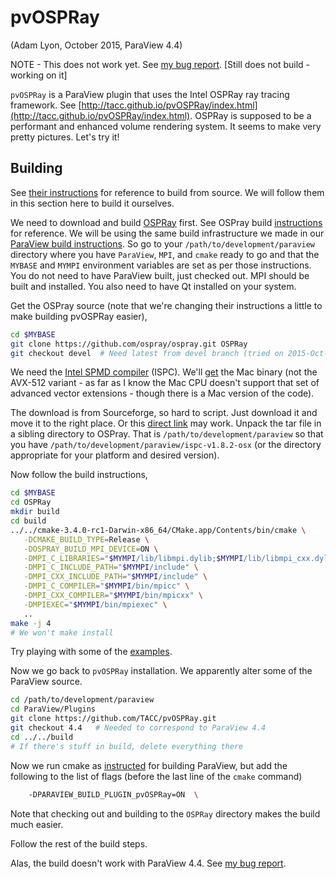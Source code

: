 # pvOSPRay

(Adam Lyon, October 2015, ParaView 4.4)

NOTE - This does not work yet. See [my bug report](https://github.com/TACC/pvOSPRay/issues/24). [Still does not build - working on it]

`pvOSPRay` is a ParaView plugin that uses the Intel OSPRay ray tracing framework. See [http://tacc.github.io/pvOSPRay/index.html](http://tacc.github.io/pvOSPRay/index.html). OSPRay is supposed to be a performant and enhanced volume rendering system. It seems to make very pretty pictures. Let's try it!

## Building

See [their instructions](http://tacc.github.io/pvOSPRay/getting_pvospray.html#source) for reference to build from source. We will follow them in this section here to build it ourselves. 

We need to download and build [OSPRay](https://ospray.github.io/) first. See OSPray build [instructions](http://ospray.github.io/getting_ospray.html) for reference. We will be using the same build infrastructure we made in our [ParaView build instructions](build.md). So go to your `/path/to/development/paraview` directory where you have `ParaView`, `MPI`, and `cmake` ready to go and that the `MYBASE` and `MYMPI` environment variables are set as per those instructions. You do not need to have ParaView built, just checked out. MPI should be built and installed. You also need to have Qt installed on your system. 

Get the OSPray source (note that we're changing their instructions a little to make building pvOSPRay easier),

```bash
cd $MYBASE
git clone https://github.com/ospray/ospray.git OSPRay
git checkout devel  # Need latest from devel branch (tried on 2015-Oct-29)
```

We need the [Intel SPMD compiler](http://ispc.github.io/) (ISPC). We'll [get](http://ispc.github.io/downloads.html) the Mac binary (not the AVX-512 variant - as far as I know the Mac CPU doesn't support that set of advanced vector extensions - though there is a Mac version of the code). 

The download is from Sourceforge, so hard to script. Just download it and move it to the right place. Or this [direct link](http://downloads.sourceforge.net/project/ispcmirror/v1.8.2/ispc-v1.8.2-osx.tar.gz?r=http%3A%2F%2Fispc.github.io%2Fdownloads.html&ts=1445008175&use_mirror=iweb) may work. Unpack the tar file in a sibling directory to OSPray. That is `/path/to/development/paraview` so that you have `/path/to/development/paraview/ispc-v1.8.2-osx` (or the directory appropriate for your platform and desired version). 

Now follow the build instructions,

```bash
cd $MYBASE
cd OSPRay
mkdir build
cd build
../../cmake-3.4.0-rc1-Darwin-x86_64/CMake.app/Contents/bin/cmake \
   -DCMAKE_BUILD_TYPE=Release \
   -DOSPRAY_BUILD_MPI_DEVICE=ON \
   -DMPI_C_LIBRARIES="$MYMPI/lib/libmpi.dylib;$MYMPI/lib/libmpi_cxx.dylib" \
   -DMPI_C_INCLUDE_PATH="$MYMPI/include" \
   -DMPI_CXX_INCLUDE_PATH="$MYMPI/include" \
   -DMPI_C_COMPILER="$MYMPI/bin/mpicc" \
   -DMPI_CXX_COMPILER="$MYMPI/bin/mpicxx" \
   -DMPIEXEC="$MYMPI/bin/mpiexec" \
   ..
make -j 4
# We won't make install
```

Try playing with some of the [examples](http://ospray.github.io/demos.html). 

Now we go back to `pvOSPRay` installation.  We apparently alter some of the ParaView source.

```bash
cd /path/to/development/paraview
cd ParaView/Plugins
git clone https://github.com/TACC/pvOSPRay.git
git checkout 4.4   # Needed to correspond to ParaView 4.4
cd ../../build
# If there's stuff in build, delete everything there
```

Now we run cmake as [instructed](build.md) for building ParaView, but add the following to the list of flags (before the last line of the `cmake` command) 

```bash
    -DPARAVIEW_BUILD_PLUGIN_pvOSPRay=ON  \
```

Note that checking out and building to the `OSPRay` directory makes the build much easier. 

Follow the rest of the build steps. 

Alas, the build doesn't work with ParaView 4.4. See [my bug report](https://github.com/TACC/pvOSPRay/issues/24). 

